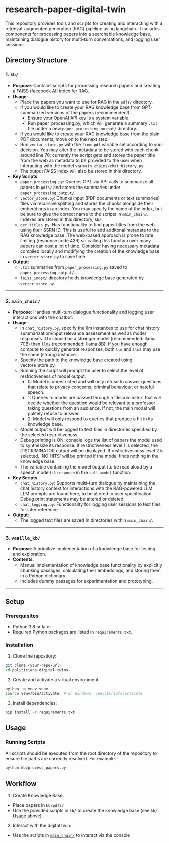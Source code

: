 # research-paper-digital-twin

This repository provides tools and scripts for creating and interacting with a retrieval-augmented generation (RAG) pipeline using langchain. It includes components for processing papers into a searchable knowledge base, maintaining dialogue history for multi-turn conversations, and logging user sessions.

## Directory Structure

### 1. `kb/`
- **Purpose**: Contains scripts for processing research papers and creating a FAISS (facebook AI) index for RAG.
- **Usage**:
  - Place the papers you want to use for RAG in the `pdfs/` directory.
  - If you would like to create your RAG knowledge base from GPT-summarized versions of the papers (recommended!):
    - Ensure your OpenAI API key is a system variable.
    - Run paper_processing.py, which will generate a summary `.txt` file under a new `paper_processing_output/` directory.
  - If you would like to create your RAG knowledge base from the plain PDF documents, move on to the next step.
  - Run `vector_store.py` with the `from_pdf` variable set according to your decision. You may alter the metadata to be stored with each chunk around line 70; currently the script gets and stores the paper title from the web as metadata to be provided to the user when interacting with the model via `main_chains/chat_history.py`
  - The output FAISS index will also be stored in this directory.
- **Key Scripts**:
  - `paper_processing.py`: Queries GPT via API calls to summarize all papers in `pdfs/` and stores the summaries under `paper_processing_output/`.
  - `vector_store.py`: Chunks input (PDF documents or text summaries) files via recursive splitting and stores the chunks alongside their embeddings in an index. You may specify the name of the index, but be sure to give the correct name to the scripts in `main_chain/`. Indexes are stored in this directory, `kb/`.
  - `get_titles.py`: Has functionality to find paper titles from the web using their SSRN ID. This is useful to add additonal metadata to the RAG knowledge base. The web-based approach is prone to rate limiting (response code 429) so calling this function over many papers can cost a lot of time. Consider having necessary metadata compiled locally and modifying the creation of the knowledge base in `vector_store.py` to save time.
- **Output**:
  - `.txt` summaries from `paper_processing.py` saved to `paper_processing_output/`.
  - `faiss_index/` directory holds knowledge base generated by `vector_store.py`.

---

### 2. `main_chain/`
- **Purpose**: Handles multi-turn dialogue functionality and logging user interactions with the chatbot.
- **Usage**:
  - In `chat_history.py`, specify the llm instances to use for chat history summarization/input relevance assessment as well as model responses. `llm` should be a stronger model (recommended: llama 70B) than `llm2` (recommended: llama 8B). If you have enough compute to quickly generate responses, both `llm` and `llm2` may use the same (strong) instance.
  - Specify the path to the knowledge base created using vectore_store.py. 
  - Running the script will prompt the user to select the level of restrictiveness of model output.
    - 0: Model is unrestricted and will only refuse to answer questions that relate to privacy concerns, criminal behaviour, or hateful speech.
    - 1: Queries to model are passed through a 'discriminator' that will decide whether the question would be relevant to a professor taking questions from an audience. If not, the main model will politely refuse to answer.
    - 2: Model will only respond to queries that produce a hit in its knowledge base.
  - Model output will be logged to text files in directories specified by the selected restrictiveness.
  - Debug printing is ON; console logs the list of papers the model used to synthesize its response. If restrictiveness level 1 is selected, the DISCRIMINATOR output will be displayed. If restrictivesness level 2 is selected, 'NO HITS' will be printed if the model finds nothing in the knowledge base.
  - The variable containing the model output (to be read aloud by a speech model) is `response` in the `call_model` function.
- **Key Scripts**:
  - `chat_history.py`: Supports multi-turn dialogue by maintaining the chat history context for interactions with the RAG-powered LLM. LLM prompts are found here, to be altered to user specification. Debug print statements may be altered or deleted.
  - `chat_logging.py`: Functionality for logging user sessions to text files for later reference
- **Output**:
  - The logged text files are saved in directories within `main_chain/`.

---

### 3. `vanilla_kb/`
- **Purpose**: A primitive implementation of a knowledge base for testing and exploration.
- **Contents**:
  - Manual implementation of knowledge base functionality by explicitly chunking passages, calculating their embeddings, and storing them in a Python dictionary.
  - Includes dummy passages for experimentation and prototyping.

---

## Setup

### Prerequisites
- Python 3.8 or later
- Required Python packages are listed in `requirements.txt`.

### Installation
1. Clone the repository:
```bash
git clone <your-repo-url>
cd politicians-digital-twins
```

2. Create and activate a virtual environment:
```bash
python -m venv venv
source venv/bin/activate  # On Windows: venv\Scripts\activate
```

3. Install dependencies:
```bash
pip install -r requirements.txt
```

## Usage

### Running Scripts
All scripts should be executed from the root directory of the repository to ensure file paths are correctly resolved. For example:
```bash
python kb/process_papers.py
```

## Workflow
1. Create Knowledge Base:
  - Place papers in `kb/pdfs/`
  - Use the provided scripts in `kb/` to create the knowledge base (see `kb/` [Usage](#1-kb) above)
2. Interact with the digital twin:
  - Use the scripts in [`main_chain/`](#2-main_chain) to interact via the console
